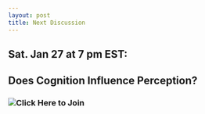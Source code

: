 ```yaml
---
layout: post
title: Next Discussion
---
```


## Sat. Jan 27 at 7 pm EST:
## Does Cognition Influence Perception?
### ![Click Here to Join](https://discord.gg/zmAAx2W)
